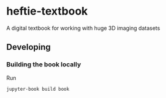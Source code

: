 # heftie-textbook
A digital textbook for working with huge 3D imaging datasets

## Developing

### Building the book locally
Run

```bash
jupyter-book build book
```
